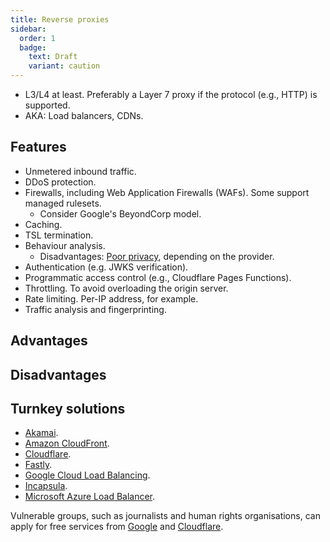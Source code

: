 ```yaml
---
title: Reverse proxies
sidebar:
  order: 1
  badge:
    text: Draft
    variant: caution
---
```


- L3/L4 at least. Preferably a Layer 7 proxy if the protocol (e.g., HTTP) is supported.
- AKA: Load balancers, CDNs.

## Features

- Unmetered inbound traffic.
- DDoS protection.
- Firewalls, including Web Application Firewalls (WAFs). Some support managed rulesets.
  - Consider Google's BeyondCorp model.
- Caching.
- TSL termination.
- Behaviour analysis.
  - Disadvantages: [Poor privacy](https://www.fastcompany.com/90369697/googles-new-recaptcha-has-a-dark-side), depending on the provider.
- Authentication (e.g. JWKS verification).
- Programmatic access control (e.g., Cloudflare Pages Functions).
- Throttling. To avoid overloading the origin server.
- Rate limiting. Per-IP address, for example.
- Traffic analysis and fingerprinting.

## Advantages

## Disadvantages

## Turnkey solutions

- [Akamai](https://www.akamai.com/).
- [Amazon CloudFront](https://aws.amazon.com/cloudfront/).
- [Cloudflare](https://www.cloudflare.com/).
- [Fastly](https://www.fastly.com/).
- [Google Cloud Load Balancing](https://cloud.google.com/load-balancing/).
- [Incapsula](https://www.incapsula.com/).
- [Microsoft Azure Load Balancer](https://learn.microsoft.com/en-us/azure/load-balancer/).

Vulnerable groups, such as journalists and human rights organisations,
can apply for free services from [Google](https://projectshield.withgoogle.com/) and [Cloudflare](https://www.cloudflare.com/galileo/).
